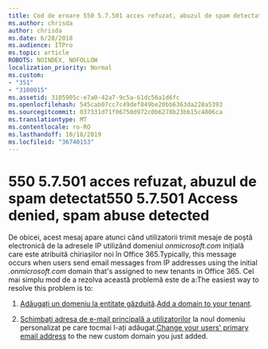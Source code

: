 ```yaml
---
title: Cod de eroare 550 5.7.501 acces refuzat, abuzul de spam detectat
ms.author: chrisda
author: chrisda
ms.date: 6/28/2018
ms.audience: ITPro
ms.topic: article
ROBOTS: NOINDEX, NOFOLLOW
localization_priority: Normal
ms.custom:
- "351"
- "3100015"
ms.assetid: 3105905c-e7a0-42a7-9c5a-61dc56a1d6fc
ms.openlocfilehash: 545cab07cc7c49def849be20bb6363da228a5393
ms.sourcegitcommit: 037331d71f06750d972c0b6278b23bb15c4806ca
ms.translationtype: MT
ms.contentlocale: ro-RO
ms.lasthandoff: 10/18/2019
ms.locfileid: "36740153"
---
```

# <a name="550-57501-access-denied-spam-abuse-detected"></a><span data-ttu-id="50f5f-102">550 5.7.501 acces refuzat, abuzul de spam detectat</span><span class="sxs-lookup"><span data-stu-id="50f5f-102">550 5.7.501 Access denied, spam abuse detected</span></span>

<span data-ttu-id="50f5f-103">De obicei, acest mesaj apare atunci când utilizatorii trimit mesaje de poștă electronică de la adresele IP utilizând domeniul *onmicrosoft.com* inițială care este atribuită chiriașilor noi în Office 365.</span><span class="sxs-lookup"><span data-stu-id="50f5f-103">Typically, this message occurs when users send email messages from IP addresses using the initial *.onmicrosoft.com* domain that's assigned to new tenants in Office 365.</span></span> <span data-ttu-id="50f5f-104">Cel mai simplu mod de a rezolva această problemă este de a:</span><span class="sxs-lookup"><span data-stu-id="50f5f-104">The easiest way to resolve this problem is to:</span></span>

1. <span data-ttu-id="50f5f-105">[Adăugați un domeniu la entitate găzduită](https://docs.microsoft.com//office365/admin/setup/add-domain).</span><span class="sxs-lookup"><span data-stu-id="50f5f-105">[Add a domain to your tenant](https://docs.microsoft.com//office365/admin/setup/add-domain).</span></span>

2. <span data-ttu-id="50f5f-106">[Schimbați adresa de e-mail principală a utilizatorilor](https://docs.microsoft.com//office365/admin/add-users/change-a-user-name-and-email-address) la noul domeniu personalizat pe care tocmai l-ați adăugat.</span><span class="sxs-lookup"><span data-stu-id="50f5f-106">[Change your users' primary email address](https://docs.microsoft.com//office365/admin/add-users/change-a-user-name-and-email-address) to the new custom domain you just added.</span></span>
